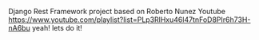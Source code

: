 Django Rest Framework project based on Roberto Nunez Youtube
https://www.youtube.com/playlist?list=PLp3RlHxu46l47tnFoD8PIr6h73H-nA6bu
yeah! lets do it!
